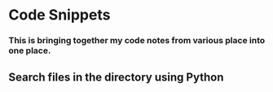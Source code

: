 # Code Snippets
### This is bringing together my code notes from various place into one place.

## Search files in the directory using Python
